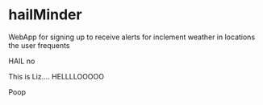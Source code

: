 # hailMinder
WebApp for signing up to receive alerts for inclement weather in locations the user frequents

HAIL no

This is Liz.... HELLLLOOOOO

Poop
